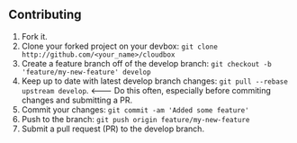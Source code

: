 ## Contributing

1. Fork it.
1. Clone your forked project on your devbox: `git clone http://github.com/<your_name>/cloudbox`
1. Create a feature branch off of the develop branch: `git checkout -b 'feature/my-new-feature' develop`
1. Keep up to date with latest develop branch changes: `git pull --rebase upstream develop`. <--- Do this often, especially before commiting changes and submitting a PR.
1. Commit your changes: `git commit -am 'Added some feature'`
1. Push to the branch: `git push origin feature/my-new-feature`
1. Submit a pull request (PR) to the develop branch.

